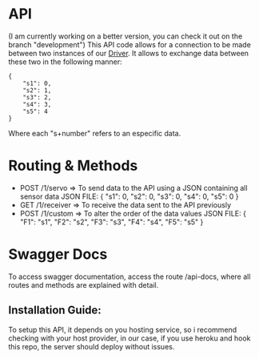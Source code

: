 # API
(I am currently working on a better version, you can check it out on the branch "development")
This API code allows for a connection to be made between two instances of our [Driver](https://github.com/Shaking-Hands-Overseas/SHA-Driver).
It allows to exchange data between these two in the following manner:
```
{
    "s1": 0,
    "s2": 1,
    "s3": 2,
    "s4": 3,
    "s5": 4
}
```
Where each "s+number" refers to an especific data.

# Routing & Methods

- POST /1/servo => To send data to the API using a JSON containing all sensor data
JSON FILE: 
{
  "s1": 0,
  "s2": 0,
  "s3": 0,
  "s4": 0,
  "s5": 0
}
- GET /1/receiver => To receive the data sent to the API previously
- POST /1/custom => To alter the order of the data values 
JSON FILE:
{
  "F1": "s1",
  "F2": "s2",
  "F3": "s3",
  "F4": "s4",
  "F5": "s5"
}
# Swagger Docs
To access swagger documentation, access the route /api-docs, where all routes and methods are explained with detail.
## Installation Guide:
To setup this API, it depends on you hosting service, so i recommend checking with your host provider, in our case, if you use heroku and hook this repo, the server should deploy without issues.
